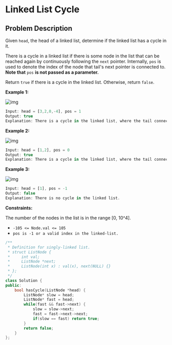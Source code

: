 # Linked List Cycle

## Problem Description

Given `head`, the head of a linked list, determine if the linked list has a cycle in it.

There is a cycle in a linked list if there is some node in the list that can be reached again by continuously following the `next` pointer. Internally, `pos` is used to denote the index of the node that tail's next pointer is connected to. **Note that** `pos` **is not passed as a parameter.**

Return `true` if there is a cycle in the linked list. Otherwise, return `false`.

**Example 1:**

![img](https://assets.nextleap.app/images/8054f343-3a7b-4552-b371-a2de7bf8d911.png)

```js
Input: head = [3,2,0,-4], pos = 1
Output: true
Explanation: There is a cycle in the linked list, where the tail connects to the 1st node (0-indexed).
```

**Example 2:**

![img](https://assets.nextleap.app/images/f6a96238-6578-4965-9376-ab527e3b02d8.png)

```js
Input: head = [1,2], pos = 0
Output: true
Explanation: There is a cycle in the linked list, where the tail connects to the 0th node.
```

**Example 3:**

![img](https://assets.nextleap.app/images/f1998745-011a-468c-a6b1-f404ebc73f65.png)

```js
Input: head = [1], pos = -1
Output: false
Explanation: There is no cycle in the linked list.
```

**Constraints:**

The number of the nodes in the list is in the range [0, 10^4].

- `-105 <= Node.val <= 105`
- `pos is -1 or a valid index in the linked-list.`

```cpp
/**
 * Definition for singly-linked list.
 * struct ListNode {
 *     int val;
 *     ListNode *next;
 *     ListNode(int x) : val(x), next(NULL) {}
 * };
 */
class Solution {
public:
    bool hasCycle(ListNode *head) {
        ListNode* slow = head;
        ListNode* fast = head;
        while(fast && fast->next) {
            slow = slow->next;
            fast = fast->next->next;
            if(slow == fast) return true;
        }
        return false;
    }
};
```
